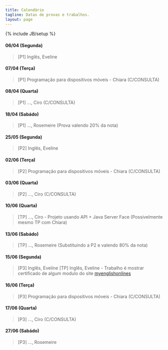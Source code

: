 ```yaml
---
title: Calendário
tagline: Datas de provas e trabalhos.
layout: page
---
```

{% include JB/setup %}

#### 06/04 (Segunda)
> [P1] Inglês, Eveline

#### 07/04 (Terça)
> [P1] Programação para dispositivos móveis - Chiara (C/CONSULTA)

#### 08/04 (Quarta)
> [P1] ..., Ciro (C/CONSULTA)

#### 18/04 (Sabádo)
> [P1] ..., Rosemeire (Prova valendo 20% da nota)

#### 25/05 (Segunda)
> [P2] Inglês, Eveline

#### 02/06 (Terça)
> [P2] Programação para dispositivos móveis - Chiara (C/CONSULTA)

#### 03/06 (Quarta)
> [P2] ..., Ciro (C/CONSULTA)

#### 10/06 (Quarta)
> [TP] ..., Ciro - Projeto usando API + Java Server Face (Possivelmente mesmo TP com Chiara)

#### 13/06 (Sabádo)
> [TP] ..., Rosemeire (Substituindo a P2 e valendo 80% da nota)

#### 15/06 (Segunda)
> [P3] Inglês, Eveline
> [TP] Inglês, Eveline - Trabalho é mostrar certificado de algum modulo do site [myenglishonlines](http://www.myenglishonline.com.br/)

#### 16/06 (Terça)
> [P3] Programação para dispositivos móveis - Chiara (C/CONSULTA)

#### 17/06 (Quarta)
> [P3] ..., Ciro (C/CONSULTA)

#### 27/06 (Sabádo)
> [P3] ..., Rosemeire